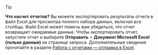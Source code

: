 > [!TIP]
> **Что насчет отчетов?** Вы можете экспортировать результаты отчета в файл Excel для просмотра полного набора данных, включая все столбцы. Файл Excel может помочь вам убедиться, что отчет возвращает ожидаемые данные. Чтобы экспортировать отчет, запустите отчет и выберите **Отправить** > **Документ Microsoft Excel (только данные)** на странице запроса. Дополнительные сведения прочитайте в разделе [Работа с отчетами — отправка в Excel](../ui-work-report.md#send-to-excel).